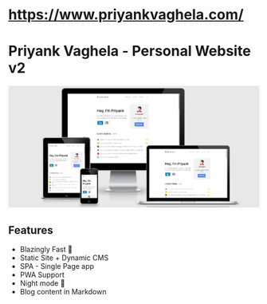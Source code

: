 # https://www.priyankvaghela.com/
# Priyank Vaghela - Personal Website v2

<img src="/assets/screenshots/mockup.jpg">


## Features
- Blazingly Fast 🚀
- Static Site + Dynamic CMS
- SPA - Single Page app
- PWA Support
- Night mode 🌃
- Blog content in Markdown

